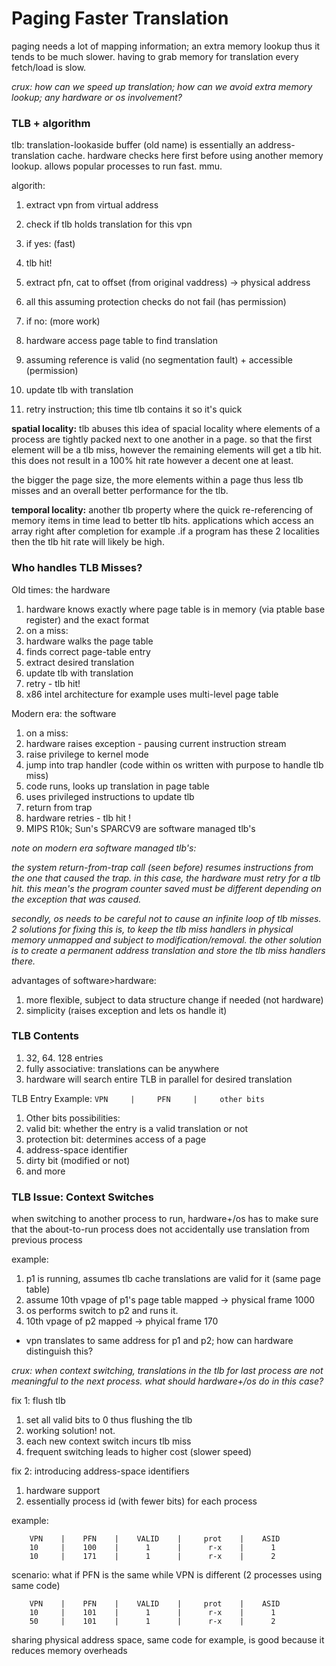 # Paging Faster Translation

paging needs a lot of mapping information; an extra memory lookup thus it tends to
be much slower. having to grab memory for translation every fetch/load is slow.

*crux: how can we speed up translation; how can we avoid extra memory lookup; any
hardware or os involvement?*

### TLB + algorithm
tlb: translation-lookaside buffer (old name) is essentially an address-translation
cache. hardware checks here first before using another memory lookup. allows popular
processes to run fast. mmu.

algorith:
1. extract vpn from virtual address
1. check if tlb holds translation for this vpn

1. if yes: (fast)
 1. tlb hit!
 1. extract pfn, cat to offset (from original vaddress) -> physical address
 1. all this assuming protection checks do not fail (has permission)

1. if no: (more work)
 1. hardware access page table to find translation
 1. assuming reference is valid (no segmentation fault) + accessible (permission)
 1. update tlb with translation
 1. retry instruction; this time tlb contains it so it's quick

**spatial locality:** tlb abuses this idea of spacial locality where elements of a 
process are tightly packed next to one another in a page. so that the first element
will be a tlb miss, however the remaining elements will get a tlb hit. this does not
result in a 100% hit rate however a decent one at least. 

the bigger the page size, the more elements within a page thus less tlb misses and 
an overall better performance for the tlb.

**temporal locality:** another tlb property where the quick re-referencing of memory
items in time lead to better tlb hits. applications which access an array right after
completion for example .if a program has these 2 localities then the tlb hit rate 
will likely be high.

### Who handles TLB Misses?

Old  times: the hardware
1. hardware knows exactly where page table is in memory (via ptable base register)
   and the exact format
1. on a miss:
 1. hardware walks the page table
 1. finds correct page-table entry
 1. extract desired translation
 1. update tlb with translation
 1. retry - tlb hit!
1. x86 intel architecture for example uses multi-level page table

Modern era: the software
1. on a miss:
 1. hardware raises exception - pausing current instruction stream
 1. raise privilege to kernel mode
 1. jump into trap handler (code within os written with purpose to handle tlb miss)
 1. code runs, looks up translation in page table
 1. uses privileged instructions to update tlb
 1. return from trap
 1. hardware retries - tlb hit !
1. MIPS R10k; Sun's SPARCV9 are software managed tlb's


*note on modern era software managed tlb's:*

*the system return-from-trap call (seen before) resumes instructions from the
one that caused the trap. in this case, the hardware must retry for a tlb hit.
this mean's the program counter saved must be different depending on the 
exception that was caused.*

*secondly, os needs to be careful not to cause an infinite loop of tlb misses.
2 solutions for fixing this is, to keep the tlb miss handlers in physical memory
unmapped and subject to modification/removal. the other solution is to create
a permanent address translation and store the tlb miss handlers there.*

advantages of software\>hardware:
1. more flexible, subject to data structure change if needed (not hardware)
1. simplicity (raises exception and lets os handle it)

### TLB Contents

1. 32, 64. 128 entries
1. fully associative: translations can be anywhere
1. hardware will search entire TLB in parallel for desired translation

TLB Entry Example: `VPN     |     PFN     |     other bits`

1. Other bits possibilities:
 1. valid bit: whether the entry is a valid translation or not
 1. protection bit: determines access of a page
 1. address-space identifier
 1. dirty bit (modified or not)
 1. and more

### TLB Issue: Context Switches

when switching to another process to run, hardware+/os has to make sure that the
about-to-run process does not accidentally use translation from previous process

example:
1. p1 is running, assumes tlb cache translations are valid for it (same page table)
1. assume 10th vpage of p1's page table mapped -> physical frame 1000
1. os performs switch to p2 and runs it.
1. 10th vpage of p2 mapped -> phyical frame 170

*  vpn translates to same address for p1 and p2; how can hardware distinguish this?

*crux: when context switching, translations in the tlb for last process are not
meaningful to the next process. what should hardware+/os do in this case?*

fix 1: flush tlb
1. set all valid bits to 0 thus flushing the tlb
1. working solution! not.
 1. each new context switch incurs tlb miss
 1. frequent switching leads to higher cost (slower speed)

fix 2: introducing address-space identifiers
1. hardware support
1. essentially process id (with fewer bits) for each process

example:
```
	VPN    |    PFN    |    VALID    |     prot    |    ASID
	10     |    100    |      1      |      r-x    |      1
	10     |    171    |      1      |      r-x    |      2
```

scenario: what if PFN is the same while VPN is different (2 processes using same code)
```
	VPN    |    PFN    |    VALID    |     prot    |    ASID
	10     |    101    |      1      |      r-x    |      1
	50     |    101    |      1      |      r-x    |      2
```
sharing physical address space, same code for example, is good because it reduces
memory overheads
